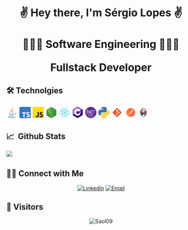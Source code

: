 # <p align="center">✌️ Hey there, I'm Sérgio Lopes ✌️</p>

# <p align=center> <p align=center>👨🏽‍💻 Software Engineering 👨🏽‍💻</p><p align=center>Fullstack Developer</p></p>

<h2> 🛠 Technolgies
<p>
<img src="assets/java.png" width="30px"/>
<img src="assets/typescript.png" width="30px"/>
<img src="assets/js.png" width="30px"/>
<img src="assets/node-js.png" width="30px"/>
<img src="assets/react.svg" width="30px"/>
<img src="assets/cSharp.png" width="30px"/>
<img src="assets/netCore.png" width="30px"/>
<img src="assets/python.png" width="30px"/>
<img src="assets/git.png" width="30px"/>
<img src="assets/postman.png" width="30px"/>
<img src="assets/jenkins.png" width="30px"/>

<h2> 📈 &nbsp;Github Stats</h3>

<a href="https://github.com/Saol09">
  <img height="180em" src="https://github-readme-stats.vercel.app/api/top-langs/?username=Saol09&theme=buefy&layout=compact" />
</a>

<h2> 🤝🏻 Connect with Me </h3>

<p align="center">
<a href="https://www.linkedin.com/in/sergiolopes07/"><img alt="LinkedIn" src="https://img.shields.io/badge/LinkedIn-Sérgio%20Lopes-blue?style=flat-square&logo=linkedin"></a>
<a href="mailto:saol09@gmail.com"><img alt="Email" src="https://img.shields.io/badge/Email-saol09@gmail.com-blue?style=flat-square&logo=gmail"></a>
</p>

<h2> 🔎 Visitors </h3>

<p align="center"> <img src="https://komarev.com/ghpvc/?username=Saol09" alt="Saol09" /> </p>

